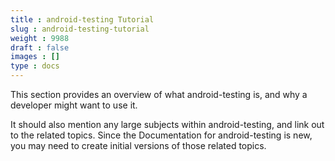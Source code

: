 ```yaml
---
title : android-testing Tutorial
slug : android-testing-tutorial
weight : 9988
draft : false
images : []
type : docs
---
```


This section provides an overview of what android-testing is, and why a developer might want to use it.

It should also mention any large subjects within android-testing, and link out to the related topics.  Since the Documentation for android-testing is new, you may need to create initial versions of those related topics.

